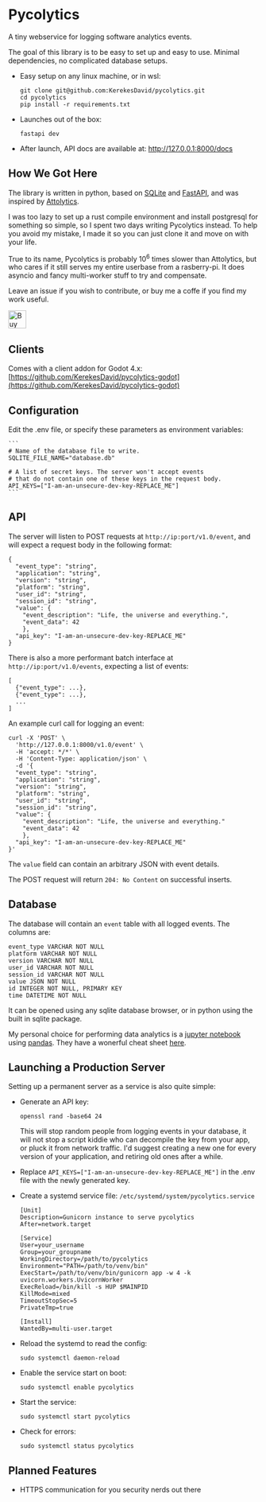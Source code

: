 # Pycolytics
A tiny webservice for logging software analytics events.

The goal of this library is to be easy to set up and easy to use. Minimal dependencies, no complicated database setups.

- Easy setup on any linux machine, or in wsl:

    ```
    git clone git@github.com:KerekesDavid/pycolytics.git
    cd pycolytics
    pip install -r requirements.txt
    ```

- Launches out of the box:

    ```
    fastapi dev
    ```

- After launch, API docs are available at: http://127.0.0.1:8000/docs 

## How We Got Here

The library is written in python, based on [SQLite](https://github.com/sqlite/sqlite) and [FastAPI](https://github.com/fastapi/fastapi), and was inspired by [Attolytics](https://github.com/ttencate/attolytics/). 

I was too lazy to set up a rust compile environment and install postgresql for something so simple, so I spent two days writing Pycolytics instead. To help you avoid my mistake, I made it so you can just clone it and move on with your life.

True to its name, Pycolytics is probably 10<sup>6</sup> times slower than Attolytics, but who cares if it still serves my entire userbase from a rasberry-pi. It does asyncio and fancy multi-worker stuff to try and compensate.

Leave an issue if you wish to contribute, or buy me a coffe if you find my work useful.

<a href='https://ko-fi.com/E1E712JJXK' target='_blank'><img height='36' style='border:0px;height:36px;' src='https://storage.ko-fi.com/cdn/kofi3.png?v=3' border='0' alt='Buy Me a Coffee at ko-fi.com' /></a>


## Clients
Comes with a client addon for Godot 4.x: [https://github.com/KerekesDavid/pycolytics-godot](https://github.com/KerekesDavid/pycolytics-godot)

## Configuration
Edit the .env file, or specify these parameters as environment variables:

    ```
    # Name of the database file to write.
    SQLITE_FILE_NAME="database.db"

    # A list of secret keys. The server won't accept events
    # that do not contain one of these keys in the request body.
    API_KEYS=["I-am-an-unsecure-dev-key-REPLACE_ME"]
    ```

## API
The server will listen to POST requests at `http://ip:port/v1.0/event`, and will expect a request body in the following format:

```
{
  "event_type": "string",
  "application": "string",
  "version": "string",
  "platform": "string",
  "user_id": "string",
  "session_id": "string",
  "value": {
    "event_description": "Life, the universe and everything.",
    "event_data": 42
    },
  "api_key": "I-am-an-unsecure-dev-key-REPLACE_ME"
}
```

There is also a more performant batch interface at `http://ip:port/v1.0/events`, expecting a list of events:
```
[
  {"event_type": ...}, 
  {"event_type": ...},
  ...
]
```

An example curl call for logging an event:

```
curl -X 'POST' \
  'http://127.0.0.1:8000/v1.0/event' \
  -H 'accept: */*' \
  -H 'Content-Type: application/json' \
  -d '{
  "event_type": "string",
  "application": "string",
  "version": "string",
  "platform": "string",
  "user_id": "string",
  "session_id": "string",
  "value": {
    "event_description": "Life, the universe and everything."
    "event_data": 42
    },
  "api_key": "I-am-an-unsecure-dev-key-REPLACE_ME"
}'
```

The `value` field can contain an arbitrary JSON with event details.

The POST request will return `204: No Content` on successful inserts.

## Database
The database will contain an `event` table with all logged events.
The columns are:
```
event_type VARCHAR NOT NULL
platform VARCHAR NOT NULL
version VARCHAR NOT NULL
user_id VARCHAR NOT NULL
session_id VARCHAR NOT NULL
value JSON NOT NULL
id INTEGER NOT NULL, PRIMARY KEY
time DATETIME NOT NULL
```

It can be opened using any sqlite database browser, or in python using the built in sqlite package. 

My personal choice for performing data analytics is a [jupyter notebook](https://jupyter.org/) using [pandas](https://pandas.pydata.org/). They have a wonerful cheat sheet [here](https://pandas.pydata.org/Pandas_Cheat_Sheet.pdf).

## Launching a Production Server
Setting up a permanent server as a service is also quite simple:
- Generate an API key:
    ```
    openssl rand -base64 24
    ```
    This will stop random people from logging events in your database, it will not stop a script kiddie who can decompile the key from your app, or pluck it from network traffic. I'd suggest creating a new one for every version of your application, and retiring old ones after a while.

- Replace `API_KEYS=["I-am-an-unsecure-dev-key-REPLACE_ME"]` in the .env file with the newly generated key.

- Create a systemd service file: `/etc/systemd/system/pycolytics.service`

    ```
    [Unit]
    Description=Gunicorn instance to serve pycolytics
    After=network.target

    [Service]
    User=your_username
    Group=your_groupname
    WorkingDirectory=/path/to/pycolytics
    Environment="PATH=/path/to/venv/bin"
    ExecStart=/path/to/venv/bin/gunicorn app -w 4 -k uvicorn.workers.UvicornWorker
    ExecReload=/bin/kill -s HUP $MAINPID
    KillMode=mixed
    TimeoutStopSec=5
    PrivateTmp=true

    [Install]
    WantedBy=multi-user.target
    ```

- Reload the systemd to read the config:

   ```sudo systemctl daemon-reload```

- Enable the service start on boot:

   ```sudo systemctl enable pycolytics```

- Start the service:

   ```sudo systemctl start pycolytics```

- Check for errors:

   ```sudo systemctl status pycolytics```


## Planned Features
- HTTPS communication for you security nerds out there

